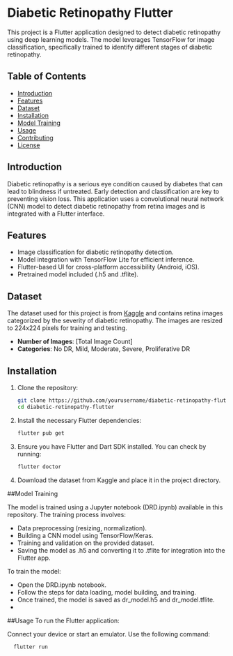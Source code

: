 # Diabetic Retinopathy Flutter

This project is a Flutter application designed to detect diabetic retinopathy using deep learning models. The model leverages TensorFlow for image classification, specifically trained to identify different stages of diabetic retinopathy.

## Table of Contents

- [Introduction](#introduction)
- [Features](#features)
- [Dataset](#dataset)
- [Installation](#installation)
- [Model Training](#model-training)
- [Usage](#usage)
- [Contributing](#contributing)
- [License](#license)

## Introduction

Diabetic retinopathy is a serious eye condition caused by diabetes that can lead to blindness if untreated. Early detection and classification are key to preventing vision loss. This application uses a convolutional neural network (CNN) model to detect diabetic retinopathy from retina images and is integrated with a Flutter interface.

## Features

- Image classification for diabetic retinopathy detection.
- Model integration with TensorFlow Lite for efficient inference.
- Flutter-based UI for cross-platform accessibility (Android, iOS).
- Pretrained model included (.h5 and .tflite).

## Dataset

The dataset used for this project is from [Kaggle](https://www.kaggle.com/datasets/sovitrath/diabetic-retinopathy-224x224-2019-data) and contains retina images categorized by the severity of diabetic retinopathy. The images are resized to 224x224 pixels for training and testing.

- **Number of Images**: [Total Image Count]
- **Categories**: No DR, Mild, Moderate, Severe, Proliferative DR

## Installation

1. Clone the repository:
   ```bash
   git clone https://github.com/yourusername/diabetic-retinopathy-flutter.git
   cd diabetic-retinopathy-flutter
2. Install the necessary Flutter dependencies:
   ```bash
   flutter pub get
3. Ensure you have Flutter and Dart SDK installed. You can check by running:
   ```bash
   flutter doctor
4. Download the dataset from Kaggle and place it in the project directory.
   
##Model Training

The model is trained using a Jupyter notebook (DRD.ipynb) available in this repository. The training process involves:

- Data preprocessing (resizing, normalization).
- Building a CNN model using TensorFlow/Keras.
- Training and validation on the provided dataset.
- Saving the model as .h5 and converting it to .tflite for integration into the Flutter app.
  
To train the model:

- Open the DRD.ipynb notebook.
- Follow the steps for data loading, model building, and training.
- Once trained, the model is saved as dr_model.h5 and dr_model.tflite.
- 
##Usage
To run the Flutter application:

Connect your device or start an emulator.
Use the following command:
```bash
  flutter run


